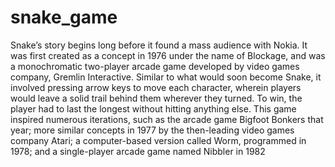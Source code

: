 # snake_game
Snake’s story begins long before it found a mass audience with Nokia. It was first created as a concept in 1976 under the name of Blockage, and was a monochromatic two-player arcade game developed by video games company, Gremlin Interactive. Similar to what would soon become Snake, it involved pressing arrow keys to move each character, wherein players would leave a solid trail behind them wherever they turned. To win, the player had to last the longest without hitting anything else. This game inspired numerous iterations, such as the arcade game Bigfoot Bonkers that year; more similar concepts in 1977 by the then-leading video games company Atari; a computer-based version called Worm, programmed in 1978; and a single-player arcade game named Nibbler in 1982
